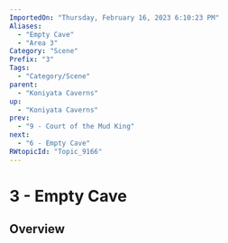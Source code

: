 ```yaml
---
ImportedOn: "Thursday, February 16, 2023 6:10:23 PM"
Aliases:
  - "Empty Cave"
  - "Area 3"
Category: "Scene"
Prefix: "3"
Tags:
  - "Category/Scene"
parent:
  - "Koniyata Caverns"
up:
  - "Koniyata Caverns"
prev:
  - "9 - Court of the Mud King"
next:
  - "6 - Empty Cave"
RWtopicId: "Topic_9166"
---
```

# 3 - Empty Cave
## Overview
